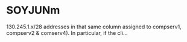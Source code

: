 # SOYJUNm
130.245.1.x/28 addresses in that same column assigned to compserv1, compserv2 &amp; comserv4). In particular, if the cli…
